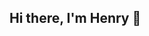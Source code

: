 ## Hi there, I'm Henry 👋

<!--
**HenryNerd/HenryNerd** is a ✨ _special_ ✨ repository because its `README.md` (this file) appears on your GitHub profile.

Here are some ideas to get you started:

- 🔭 I’m currently working on Quantum Mk. 1
- 🌱 I’m currently learning a lot
- 👯 I work with @eliotgage
- 😄 Pronouns: He/Him
-->
